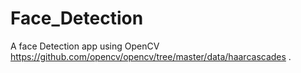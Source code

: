 # Face_Detection
 A face Detection app using OpenCV
 https://github.com/opencv/opencv/tree/master/data/haarcascades
 .